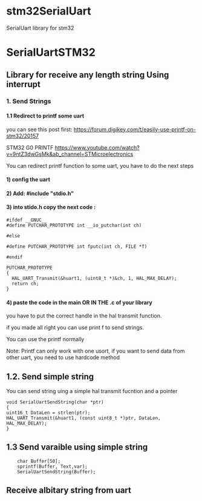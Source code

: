 # stm32SerialUart
SerialUart library for stm32
# SerialUartSTM32
## Library for receive any length string Using interrupt

### 1. Send Strings
#### 1.1 Redirect to printf some uart

you can see this post first:
https://forum.digikey.com/t/easily-use-printf-on-stm32/20157

STM32 G0 PRINTF 
https://www.youtube.com/watch?v=9ntZ3dwGsMk&ab_channel=STMicroelectronics

You can redirect printf function to some uart, you have to do the next steps

#### 1) config the uart 
#### 2) Add: #include "stdio.h"
#### 3) into stido.h copy the next code :
```
#ifdef __GNUC__ 
#define PUTCHAR_PROTOTYPE int __io_putchar(int ch)

#else

#define PUTCHAR_PROTOTYPE int fputc(int ch, FILE *f)

#endif

PUTCHAR_PROTOTYPE
{
  HAL_UART_Transmit(&huart1, (uint8_t *)&ch, 1, HAL_MAX_DELAY);
  return ch;
}
````

#### 4) paste the code in the main OR IN THE .c of your library

you have to put the correct handle in the hal transmit function.

if you made all right you can use print f to send strings.

You can use the printf normally 

Note: Printf can only work with one usort, if you want to send data from other uart, you need to use hardcode method

## 1.2. Send simple string

You can send string uing a simple hal transmit fucntion and a pointer 

````
void SerialUartSendString(char *ptr)
{
uint16_t DataLen = strlen(ptr);
HAL_UART_Transmit(&huart1, (const uint8_t *)ptr, DataLen, HAL_MAX_DELAY);
}
````
## 1.3 Send varaible using simple string
``````
    char Buffer[50];
	sprintf(Buffer, Text,var);
	SerialUartSendString(Buffer);
``````

## Receive albitary string from uart
